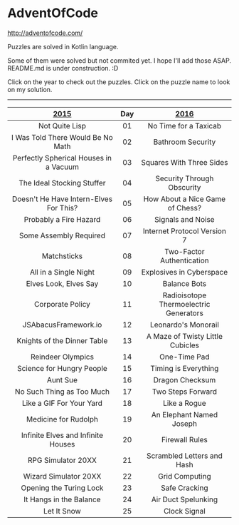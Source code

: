 # AdventOfCode

http://adventofcode.com/

Puzzles are solved in Kotlin language. 

Some of them were solved but not commited yet. I hope I'll add those ASAP. README.md is under construction. :D

Click on the year to check out the puzzles. Click on the puzzle name to look on my solution.

***
|[2015](http://adventofcode.com/2015)  | Day  |[2016](http://adventofcode.com/2016)  |
|:------------------------------------:|:----:|:------------------------------------:|
|Not Quite Lisp                        |  01  |                 No Time for a Taxicab|
|I Was Told There Would Be No Math     |  02  |                     Bathroom Security|
|Perfectly Spherical Houses in a Vacuum|  03  |              Squares With Three Sides|
|The Ideal Stocking Stuffer            |  04  |            Security Through Obscurity|
|Doesn't He Have Intern-Elves For This?|  05  |       How About a Nice Game of Chess?|
|Probably a Fire Hazard                |  06  |                     Signals and Noise|
|Some Assembly Required                |  07  |           Internet Protocol Version 7|
|Matchsticks                           |  08  |             Two-Factor Authentication|
|All in a Single Night                 |  09  |              Explosives in Cyberspace|
|Elves Look, Elves Say                 |  10  |                          Balance Bots|
|Corporate Policy                      |  11  |Radioisotope Thermoelectric Generators|
|JSAbacusFramework.io                  |  12  |                   Leonardo's Monorail|
|Knights of the Dinner Table           |  13  |      A Maze of Twisty Little Cubicles|
|Reindeer Olympics                     |  14  |                          One-Time Pad|
|Science for Hungry People             |  15  |                  Timing is Everything|
|Aunt Sue                              |  16  |                       Dragon Checksum|
|No Such Thing as Too Much             |  17  |                     Two Steps Forward|
|Like a GIF For Your Yard              |  18  |                          Like a Rogue|
|Medicine for Rudolph                  |  19  |              An Elephant Named Joseph|
|Infinite Elves and Infinite Houses    |  20  |                        Firewall Rules|
|RPG Simulator 20XX                    |  21  |            Scrambled Letters and Hash|
|Wizard Simulator 20XX                 |  22  |                        Grid Computing|
|Opening the Turing Lock               |  23  |                         Safe Cracking|
|It Hangs in the Balance               |  24  |                   Air Duct Spelunking|
|Let It Snow                           |  25  |                          Clock Signal|
